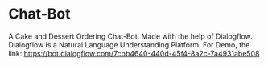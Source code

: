 # Chat-Bot
A Cake and Dessert Ordering Chat-Bot. 
Made with the help of Dialogflow.
Dialogflow is a Natural Language Understanding Platform.
For Demo, the link: https://bot.dialogflow.com/7cbb4640-440d-45f4-8a2c-7a4931abe508
